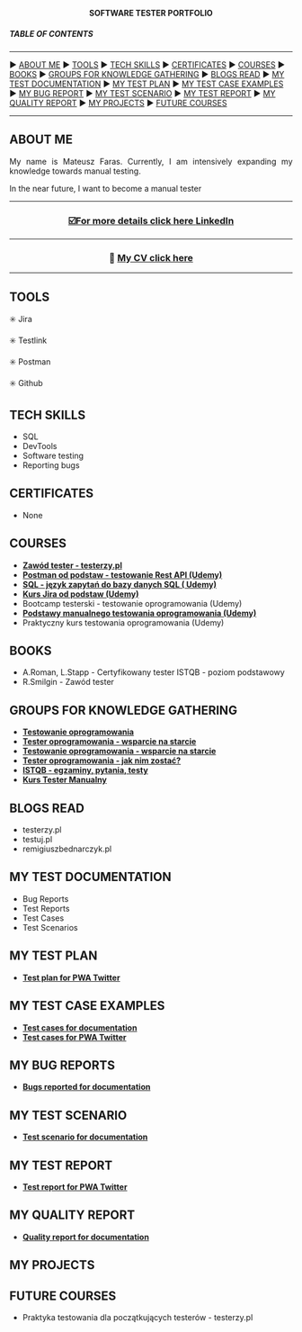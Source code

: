 <p align="center"><b>SOFTWARE TESTER PORTFOLIO</b></p>

##### TABLE OF CONTENTS

-----

:arrow_forward: [ABOUT ME](#aboutme) :arrow_forward: [TOOLS](#tools) :arrow_forward: [TECH SKILLS](#techskills) :arrow_forward: [CERTIFICATES](#certificates) :arrow_forward: [COURSES](#courses) 
:arrow_forward: [BOOKS](#books) :arrow_forward: [GROUPS FOR KNOWLEDGE GATHERING](#groupsforknowledgegathering) :arrow_forward: [BLOGS READ](#blogsread) :arrow_forward: [MY TEST DOCUMENTATION](#mytestDocumentation) :arrow_forward: [MY TEST PLAN](#mytestplan) :arrow_forward: [MY TEST CASE EXAMPLES](#mytestcaseexamples) :arrow_forward: [MY BUG REPORT](#mybugreports) :arrow_forward: [MY TEST SCENARIO](#mytestscenario) :arrow_forward: [MY TEST REPORT](#mytestreport) :arrow_forward: [MY QUALITY REPORT](#myqualityreport) :arrow_forward: [MY PROJECTS](#myprojects) :arrow_forward: [FUTURE COURSES](#futurecourses) 

-----

## <a name="aboutme">ABOUT ME</a>
<p align="justify">My name is Mateusz Faras. Currently, I am intensively expanding my knowledge towards manual testing.</p>

<p align="justify">In the near future, I want to become a manual tester</p>

-----

### <p align="center"><a href="https://www.linkedin.com/in/mateusz-faraś-284240227" target="_blank">☑️For more details click here <b>LinkedIn</b></a></p>

-----

### <p align="center">:scroll: <a href="https://drive.google.com/file/d/184m9WIFxywnnrbddXjnkjxJY5F0lbsPG/view?usp=sharing" target="_blank">My CV click here </a></p>

-----
## <a name="tools">TOOLS</a>

:eight_spoked_asterisk: Jira

:eight_spoked_asterisk: Testlink

:eight_spoked_asterisk: Postman

:eight_spoked_asterisk: Github

## <a name="techskills">TECH SKILLS</a>

- SQL
- DevTools
- Software testing
- Reporting bugs

## <a name="certificates">CERTIFICATES</a>

- None

## <a name="courses">COURSES</a>

- **[Zawód tester - testerzy.pl](http://edu.ittraining.pl/pokaz_dyplom/en/9305)**
- **[Postman od podstaw - testowanie Rest API (Udemy)](https://www.udemy.com/certificate/UC-6f725ab1-90b6-45e5-a6d9-32317edb1e76/)**
- **[SQL - język zapytań do bazy danych SQL ( Udemy)](https://www.udemy.com/certificate/UC-e84a1661-8ff0-422d-b6b3-3c506a3216c8/)**
- **[Kurs Jira od podstaw (Udemy)](https://www.udemy.com/certificate/UC-b8be6fcf-7aaa-43fc-83ff-933ba97f93d9/)**
- Bootcamp testerski - testowanie oprogramowania (Udemy)
- **[Podstawy manualnego testowania oprogramowania (Udemy)](https://www.udemy.com/certificate/UC-cfddd341-ae42-4086-b479-61bcaa24a41d/)**
- Praktyczny kurs testowania oprogramowania (Udemy)

## <a name="books">BOOKS</a>

- A.Roman, L.Stapp - Certyfikowany tester ISTQB - poziom podstawowy
- R.Smilgin - Zawód tester

## <a name="groupsforknowledgegathering">GROUPS FOR KNOWLEDGE GATHERING</a>

- **[Testowanie oprogramowania](https://www.facebook.com/groups/141683635854223)**
- **[Tester oprogramowania - wsparcie na starcie](https://www.facebook.com/groups/417833158717454)**
- **[Testowanie oprogramowania - wsparcie na starcie](https://www.facebook.com/groups/215557562210470)**
- **[Tester oprogramowania - jak nim zostać?](https://www.facebook.com/groups/531570473876610)**
- **[ISTQB - egzaminy, pytania, testy](https://www.facebook.com/groups/194288250951242)**
- **[Kurs Tester Manualny](https://www.facebook.com/groups/246926649684135)**

## <a name="blogsread">BLOGS READ</a>

- testerzy.pl
- testuj.pl
- remigiuszbednarczyk.pl

## <a name="mytestdocumentation">MY TEST DOCUMENTATION</a>

- Bug Reports
- Test Reports
- Test Cases
- Test Scenarios

## <a name="mytestplan">MY TEST PLAN</a>

- **[Test plan for PWA Twitter](https://drive.google.com/file/d/1Cqzn_8Jhn-2-bx8LyKwvEAbhFtSxZ613/view?usp=drive_link)**

## <a name="mytestcaseexamples">MY TEST CASE EXAMPLES</a>

- **[Test cases for documentation](https://docs.google.com/spreadsheets/d/1c8bvixIfDQ3QzkO3gHKFdwh4C_mGfcEf/edit?usp=drive_link&ouid=117004017568442638426&rtpof=true&sd=true)**
- **[Test cases for PWA Twitter](https://drive.google.com/file/d/1HyzE03Mkmo4mLfl_YXkxJ7Q-kbkB4uze/view?usp=drive_link)**

## <a name="mybugreports">MY BUG REPORTS</a>

- **[Bugs reported for documentation](https://drive.google.com/file/d/1xVMDtHAPEn4MsqmyyUIECoaUH7ssvzxr/view?usp=drive_link)**

## <a name="mytestscenario">MY TEST SCENARIO</a>

- **[Test scenario for documentation](https://docs.google.com/spreadsheets/d/1aq9b3Hl9GGcLVyvz0pthd9xok_4FdLjZ/edit?usp=drive_link&ouid=117004017568442638426&rtpof=true&sd=true)**

## <a name="mytestreport">MY TEST REPORT</a>

- **[Test report for PWA Twitter](https://drive.google.com/file/d/1QMxl2gbQyD6s4gEatPSHDn5_RNGyWuw2/view?usp=drive_link)**

## <a name="myqualityreport">MY QUALITY REPORT</a>

- **[Quality report for documentation](https://drive.google.com/file/d/1NCP6BTNEBHVjsiXhZFpZophxIXnBuZ5E/view?usp=drive_link)**
  
## <a name="myprojects">MY PROJECTS</a>


## <a name="futurecourses">FUTURE COURSES</a>

- Praktyka testowania dla początkujących testerów - testerzy.pl 
